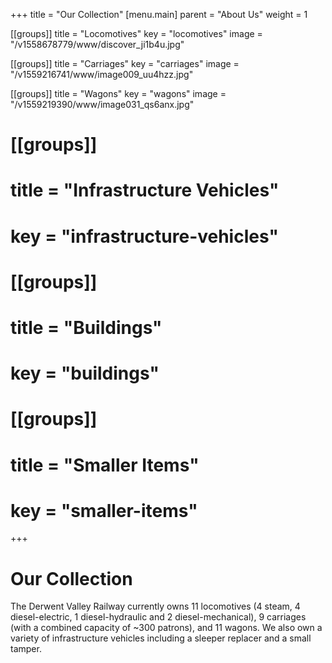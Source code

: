 +++
title = "Our Collection"
[menu.main]
parent = "About Us"
weight = 1

[[groups]]
title = "Locomotives"
key = "locomotives"
image = "/v1558678779/www/discover_ji1b4u.jpg"

[[groups]]
title = "Carriages"
key = "carriages"
image = "/v1559216741/www/image009_uu4hzz.jpg"

[[groups]]
title = "Wagons"
key = "wagons"
image = "/v1559219390/www/image031_qs6anx.jpg"

# [[groups]]
# title = "Infrastructure Vehicles"
# key = "infrastructure-vehicles"

# [[groups]]
# title = "Buildings"
# key = "buildings"

# [[groups]]
# title = "Smaller Items"
# key = "smaller-items"
+++

# Our Collection

The Derwent Valley Railway currently owns 11 locomotives (4 steam, 4 diesel-electric, 1 diesel-hydraulic and 2 diesel-mechanical), 9 carriages (with a combined capacity of ~300 patrons), and 11 wagons. We also own a variety of infrastructure vehicles including a sleeper replacer and a small tamper.

